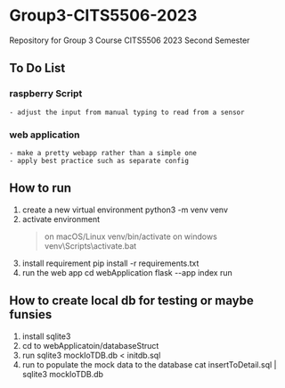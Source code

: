 # Group3-CITS5506-2023
Repository for Group 3 Course CITS5506 2023 Second Semester

## To Do List
### raspberry Script
    - adjust the input from manual typing to read from a sensor

### web application    
    - make a pretty webapp rather than a simple one
    - apply best practice such as separate config

## How to run
1. create a new virtual environment
    python3 -m venv venv
2. activate environment
    > on macOS/Linux
        venv/bin/activate
    > on windows
        venv\Scripts\activate.bat
3. install requirement
    pip install -r requirements.txt
4. run the web app
    cd webApplication
    flask --app index run

## How to create local db for testing or maybe funsies
1. install sqlite3
2. cd to webApplicatoin/databaseStruct
3. run
    sqlite3 mockIoTDB.db < initdb.sql 
4. run to populate the mock data to the database
    cat insertToDetail.sql | sqlite3 mockIoTDB.db
